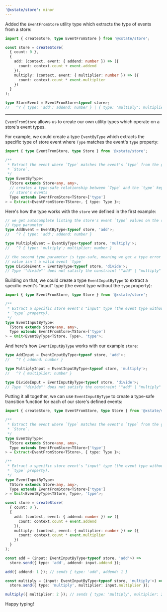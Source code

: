 ```yaml
---
'@xstate/store': minor
---
```


Added the `EventFromStore` utility type which extracts the type of events from a store:

```ts
import { createStore, type EventFromStore } from '@xstate/store';

const store = createStore(
  { count: 0 },
  {
    add: (context, event: { addend: number }) => ({
      count: context.count + event.addend
    }),
    multiply: (context, event: { multiplier: number }) => ({
      count: context.count * event.multiplier
    })
  }
);

type StoreEvent = EventFromStore<typeof store>;
//   ^? { type: 'add'; addend: number } | { type: 'multiply'; multiplier: number }
```

---

`EventFromStore` allows us to create our own utility types which operate on a store's event types.

For example, we could create a type `EventByType` which extracts the specific type of store event where `Type` matches the event's `type` property:

```ts
import { type EventFromStore, type Store } from '@xstate/store';

/**
 * Extract the event where `Type` matches the event's `type` from the given
 * `Store`.
 */
type EventByType<
  TStore extends Store<any, any>,
  // creates a type-safe relationship between `Type` and the `type` keys of the
  // store's events
  Type extends EventFromStore<TStore>['type']
> = Extract<EventFromStore<TStore>, { type: Type }>;
```

Here's how the type works with the `store` we defined in the first example:

```ts
// we get autocomplete listing the store's event `type` values on the second
// type parameter
type AddEvent = EventByType<typeof store, 'add'>;
//   ^? { type: 'add'; addend: number }

type MultiplyEvent = EventByType<typeof store, 'multiply'>;
//   ^? { type: 'multiply'; multiplier: number }

// the second type parameter is type-safe, meaning we get a type error if the
// value isn't a valid event `type`
type DivideEvent = EventByType<typeof store, 'divide'>;
// Type '"divide"' does not satisfy the constraint '"add" | "multiply"'.ts(2344)
```

Building on that, we could create a type `EventInputByType` to extract a specific event's "input" type (the event type without the `type` property):

```ts
import { type EventFromStore, type Store } from '@xstate/store';

/**
 * Extract a specific store event's "input" type (the event type without the
 * `type` property).
 */
type EventInputByType<
  TStore extends Store<any, any>,
  Type extends EventFromStore<TStore>['type']
> = Omit<EventByType<TStore, Type>, 'type'>;
```

And here's how `EventInputByType` works with our example `store`:

```ts
type AddInput = EventInputByType<typeof store, 'add'>;
//   ^? { addend: number }

type MultiplyInput = EventInputByType<typeof store, 'multiply'>;
//   ^? { multiplier: number }

type DivideInput = EventInputByType<typeof store, 'divide'>;
// Type '"divide"' does not satisfy the constraint '"add" | "multiply"'.ts(2344)
```

Putting it all together, we can use `EventInputByType` to create a type-safe transition function for each of our store's defined events:

```ts
import { createStore, type EventFromStore, type Store } from '@xstate/store';

/**
 * Extract the event where `Type` matches the event's `type` from the given
 * `Store`.
 */
type EventByType<
  TStore extends Store<any, any>,
  Type extends EventFromStore<TStore>['type']
> = Extract<EventFromStore<TStore>, { type: Type }>;

/**
 * Extract a specific store event's "input" type (the event type without the
 * `type` property).
 */
type EventInputByType<
  TStore extends Store<any, any>,
  Type extends EventFromStore<TStore>['type']
> = Omit<EventByType<TStore, Type>, 'type'>;

const store = createStore(
  { count: 0 },
  {
    add: (context, event: { addend: number }) => ({
      count: context.count + event.addend
    }),
    multiply: (context, event: { multiplier: number }) => ({
      count: context.count * event.multiplier
    })
  }
);

const add = (input: EventInputByType<typeof store, 'add'>) =>
  store.send({ type: 'add', addend: input.addend });

add({ addend: 1 }); // sends { type: 'add', addend: 1 }

const multiply = (input: EventInputByType<typeof store, 'multiply'>) =>
  store.send({ type: 'multiply', multiplier: input.multiplier });

multiply({ multiplier: 2 }); // sends { type: 'multiply', multiplier: 2 }
```

Happy typing!
